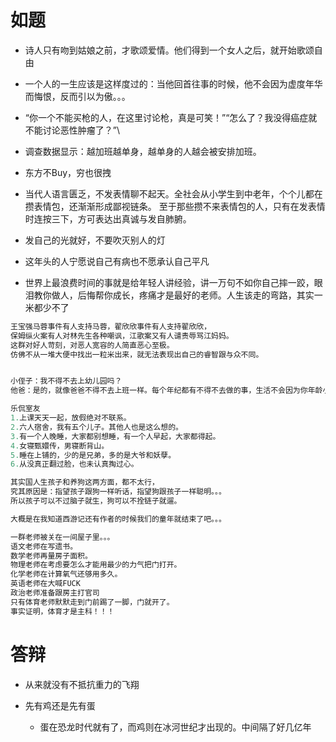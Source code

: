# 如题

- 诗人只有吻到姑娘之前，才歌颂爱情。他们得到一个女人之后，就开始歌颂自由
- 一个人的一生应该是这样度过的：当他回首往事的时候，他不会因为虚度年华而悔恨，反而引以为傲。。。
- “你一个不能买枪的人，在这里讨论枪，真是可笑！”“怎么了？我没得癌症就不能讨论恶性肿瘤了？”\
- 调查数据显示：越加班越单身，越单身的人越会被安排加班。
- 东方不Buy，穷也很拽
- 当代人语言匮乏，不发表情聊不起天。全社会从小学生到中老年，个个儿都在攒表情包，还渐渐形成鄙视链条。
至于那些攒不来表情包的人，只有在发表情时连按三下，方可表达出真诚与发自肺腑。
- 发自己的光就好，不要吹灭别人的灯
- 这年头的人宁愿说自己有病也不愿承认自己平凡

- 世界上最浪费时间的事就是给年轻人讲经验，讲一万句不如你自己摔一跤，眼泪教你做人，后悔帮你成长，疼痛才是最好的老师。人生该走的弯路，其实一米都少不了

```javascript
王宝强马蓉事件有人支持马蓉，翟欣欣事件有人支持翟欣欣，
保姆纵火案有人对林先生各种嘲讽，江歌案又有人谴责辱骂江妈妈。
这群对好人苛刻，对恶人宽容的人简直恶心至极。
仿佛不从一堆大便中找出一粒米出来，就无法表现出自己的睿智跟与众不同。


小侄子：我不得不去上幼儿园吗？
他爸：是的，就像爸爸不得不去上班一样。每个年纪都有不得不去做的事，生活不会因为你年龄小就不去为难你。

乐侃室友
1.上课天天一起，放假绝对不联系。
2.六人宿舍，我有五个儿子。其他人也是这么想的。
3.有一个人晚睡，大家都别想睡，有一个人早起，大家都得起。
4.女寝甄嬛传，男寝断背山。
5.睡在上铺的，少的是兄弟，多的是大爷和妖孽。
6.从没真正翻过脸，也未认真掏过心。

其实国人生孩子和养狗这两方面，都不太行，
究其原因是：指望孩子跟狗一样听话，指望狗跟孩子一样聪明。。。
所以孩子可以不过脑子就生，狗可以不拴链子就遛。

大概是在我知道西游记还有作者的时候我们的童年就结束了吧。。。

一群老师被关在一间屋子里。。。
语文老师在写遗书。
数学老师再量房子面积。
物理老师在考虑要怎么才能用最少的力气把门打开。
化学老师在计算氧气还够用多久。
英语老师在大喊FUCK
政治老师准备跟房主打官司
只有体育老师默默走到门前踢了一脚，门就开了。
事实证明，体育才是主科！！！
```

# 答辩

- 从来就没有不抵抗重力的飞翔

- 先有鸡还是先有蛋
  - 蛋在恐龙时代就有了，而鸡则在冰河世纪才出现的。中间隔了好几亿年
